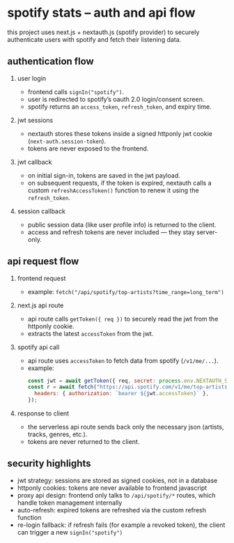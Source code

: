 # spotify stats – auth and api flow

this project uses next.js + nextauth.js (spotify provider) to securely authenticate users with spotify and fetch their listening data.

## authentication flow

1. user login  
   - frontend calls `signIn("spotify")`.  
   - user is redirected to spotify’s oauth 2.0 login/consent screen.  
   - spotify returns an `access_token`, `refresh_token`, and expiry time.  

2. jwt sessions  
   - nextauth stores these tokens inside a signed httponly jwt cookie (`next-auth.session-token`).  
   - tokens are never exposed to the frontend.  

3. jwt callback  
   - on initial sign-in, tokens are saved in the jwt payload.  
   - on subsequent requests, if the token is expired, nextauth calls a custom `refreshAccessToken()` function to renew it using the `refresh_token`.  

4. session callback  
   - public session data (like user profile info) is returned to the client.  
   - access and refresh tokens are never included — they stay server-only.  

## api request flow

1. frontend request  
   - example: `fetch("/api/spotify/top-artists?time_range=long_term")`  

2. next.js api route  
   - api route calls `getToken({ req })` to securely read the jwt from the httponly cookie.  
   - extracts the latest `accessToken` from the jwt.  

3. spotify api call  
   - api route uses `accessToken` to fetch data from spotify (`/v1/me/...`).  
   - example:  
     ```js
     const jwt = await getToken({ req, secret: process.env.NEXTAUTH_SECRET });
     const r = await fetch("https://api.spotify.com/v1/me/top-artists", {
       headers: { authorization: `bearer ${jwt.accessToken}` },
     });
     ```

4. response to client  
   - the serverless api route sends back only the necessary json (artists, tracks, genres, etc.).  
   - tokens are never returned to the client.  

## security highlights

- jwt strategy: sessions are stored as signed cookies, not in a database  
- httponly cookies: tokens are never available to frontend javascript  
- proxy api design: frontend only talks to `/api/spotify/*` routes, which handle token management internally  
- auto-refresh: expired tokens are refreshed via the custom refresh function  
- re-login fallback: if refresh fails (for example a revoked token), the client can trigger a new `signIn("spotify")`  
